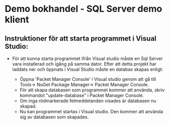 # Demo bokhandel - SQL Server demo klient
## Instruktioner för att starta programmet i Visual Studio:
- För att kunna starta programmet ifrån Visual studio måste en Sql Server vara installerad och igång på samma dator. Efter att detta projekt har laddats ner och öppnats i Visual Studio måste en databas skapas enligt:

  - Öppna 'Packet Manager Console' i Visual studio genom att gå till Tools-> NuGet Package Manager-> Packet Manager Console.
  - För att skapa databasen som programmet kommer att använda, skriv kommandot "update-database" i Packet Manager Console.
  - Om inga rödmarkerade felmeddelanden visades är databasen nu skapad.
  - Nu kan programmet startas i Visual studio. Den kommer att använda sig av databasen som skapades.
